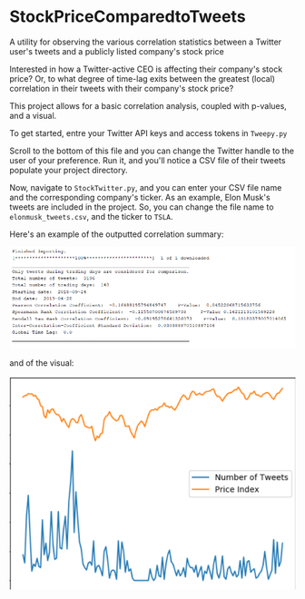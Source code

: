 # StockPriceComparedtoTweets
A utility for observing the various correlation statistics between a Twitter user's tweets and a publicly listed company's stock price

Interested in how a Twitter-active CEO is affecting their company's stock price? Or, to what degree of time-lag exits between the greatest (local) correlation in their tweets with their company's stock price?
<br>

This project allows for a basic correlation analysis, coupled with p-values, and a visual.<br>

To get started, entre your Twitter API keys and access tokens in `Tweepy.py`<br>

Scroll to the bottom of this file and you can change the Twitter handle to the user of your preference. Run it, and you'll notice a CSV file of their tweets populate your project directory.<br>


Now, navigate to `StockTwitter.py`, and you can enter your CSV file name and the corresponding company's ticker. As an example, Elon Musk's tweets are included in the project. So, you can change the file name to `elonmusk_tweets.csv`, and the ticker to `TSLA`.


Here's an example of the outputted correlation summary:

![Image of Stats](https://github.com/D-Thatcher/StockPriceComparedtoTweets/blob/master/stats.PNG)

and of the visual:

![Image of Visual](https://github.com/D-Thatcher/StockPriceComparedtoTweets/blob/master/chart.PNG)



